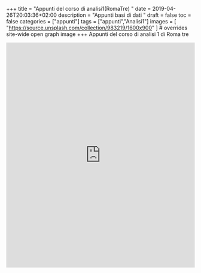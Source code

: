 +++
title = "Appunti del corso di analisi1(RomaTre) "
date = 2019-04-26T20:03:36+02:00
description = "Appunti basi di dati "
draft = false
toc = false
categories = ["appunti"]
tags = ["appunti","Analisi1"]
images = [
  "https://source.unsplash.com/collection/983219/1600x900"
] # overrides site-wide open graph image
+++
Appunti del corso di analisi 1 di Roma tre 



<iframe src="https://drive.google.com/embeddedfolderview?id=1JUnFIqjE-IhakhPfXwkdXwRHViNCTZ6R#grid" style="width:100%; height:600px; border:0;"></iframe>